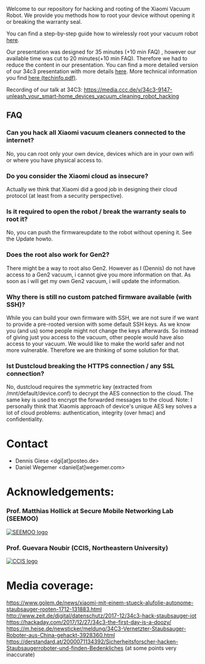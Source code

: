 Welcome to our repository for hacking and rooting of the Xiaomi Vacuum Robot. We provide you methods how to root your device without opening it or breaking the warranty seal.

You can find a step-by-step guide how to wirelessly root your vacuum robot [here](https://github.com/dgiese/dustcloud/blob/master/UPDATE-howto.md).

Our presentation was designed for 35 minutes (+10 min FAQ) , however our available time was cut to 20 minutes(+10 min FAQ). Therefore we had to reduce the content in our presentation.
You can find a more detailed version of our 34c3 presentation with more details [here](https://github.com/dgiese/dustcloud/raw/master/34c3-presentation/34c3_Staubi-current_split_animation.pdf).
More technical information you find [here (techinfo.pdf)](https://github.com/dgiese/dustcloud/raw/master/xiaomi.vacuum.gen1/techinfo.pdf).

Recording of our talk at 34C3: https://media.ccc.de/v/34c3-9147-unleash_your_smart-home_devices_vacuum_cleaning_robot_hacking

## FAQ
### Can you hack all Xiaomi vacuum cleaners connected to the internet?
No, you can root only your own device, devices which are in your own wifi or where you have physical access to.
### Do you consider the Xiaomi cloud as insecure?
Actually we think that Xiaomi did a good job in designing their cloud protocol (at least from a security perspective).
### Is it required to open the robot / break the warranty seals to root it?
No, you can push the firmwareupdate to the robot without opening it. See the Update howto.
### Does the root also work for Gen2?
There might be a way to root also Gen2. However as I (Dennis) do not have access to a Gen2 vacuum, i cannot give you more information on that. As soon as i will get my own Gen2 vacuum, i will update the information.
### Why there is still no custom patched firmware available (with SSH)?
While you can build your own firmware with SSH, we are not sure if we want to provide a pre-rooted version with some default SSH keys. As we know you (and us) some people might not change the keys afterwards. So instead of giving just you access to the vacuum, other people would have also access to your vacuum. We would like to make the world safer and not more vulnerable. Therefore we are thinking of some solution for that.
### Ist Dustcloud breaking the HTTPS connection / any SSL connection?
No, dustcloud requires the symmetric key (extracted from /mnt/default/device.conf) to decrypt the AES connection to the cloud. The same key is used to encrypt the forwarded messages to the cloud.
Note: I personally think that Xiaomis approach of device's unique AES key solves a lot of cloud problems: authentication, integrity (over hmac) and confidentiality.

# Contact
* Dennis Giese <dgi[at]posteo.de>
* Daniel Wegemer <daniel[at]wegemer.com>

# Acknowledgements:
### Prof. Matthias Hollick at Secure Mobile Networking Lab (SEEMOO)
<a href="https://www.seemoo.tu-darmstadt.de">![SEEMOO logo](https://github.com/dgiese/dustcloud/raw/master/gfx/seemoo.png)</a>
### Prof. Guevara Noubir (CCIS, Northeastern University)
<a href="http://www.ccs.neu.edu/home/noubir/Home.html">![CCIS logo](https://github.com/dgiese/dustcloud/raw/master/gfx/CCISLogo_S_gR.png)</a>

# Media coverage:
https://www.golem.de/news/xiaomi-mit-einem-stueck-alufolie-autonome-staubsauger-rooten-1712-131883.html
http://www.zeit.de/digital/datenschutz/2017-12/34c3-hack-staubsauger-iot
https://hackaday.com/2017/12/27/34c3-the-first-day-is-a-doozy/
https://m.heise.de/newsticker/meldung/34C3-Vernetzter-Staubsauger-Roboter-aus-China-gehackt-3928360.html
https://derstandard.at/2000071134392/Sicherheitsforscher-hacken-Staubsaugerroboter-und-finden-Bedenkliches (at some points very inaccurate)
